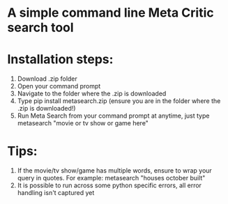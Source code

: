 # A simple command line Meta Critic search tool

# Installation steps:
1. Download .zip folder
2. Open your command prompt
3. Navigate to the folder where the .zip is downloaded
4. Type pip install metasearch.zip (ensure you are in the folder where the .zip is downloaded!)
5. Run Meta Search from your command prompt at anytime, just type metasearch "movie or tv show or game here"

# Tips:
1. If the movie/tv show/game has multiple words, ensure to wrap your query in quotes. For example: metasearch "houses october built"
2. It is possible to run across some python specific errors, all error handling isn't captured yet